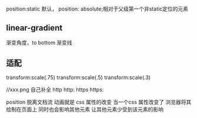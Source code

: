 ##
position:static 默认，
 position: absolute;相对于父级第一个非static定位的元素

 ## linear-gradient
 渐变角度，to bottom
 渐变线

 ## 适配
 transform:scale(.75)
 transform:scale(.5)
 transform:scale(.3)

 //xxx.png
 自己补全
 http http:
 https https:

 position 脱离文档流
 动画就是 css 属性的改变
 当一个css 属性改变了 浏览器将其绘制在页面上 同时也会影响其他元素
 让其他元素少受到该元素的影响